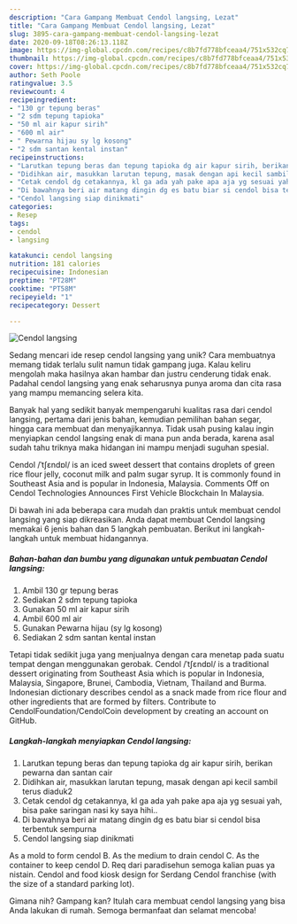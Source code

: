 ```yaml
---
description: "Cara Gampang Membuat Cendol langsing, Lezat"
title: "Cara Gampang Membuat Cendol langsing, Lezat"
slug: 3895-cara-gampang-membuat-cendol-langsing-lezat
date: 2020-09-18T08:26:13.118Z
image: https://img-global.cpcdn.com/recipes/c8b7fd778bfceaa4/751x532cq70/cendol-langsing-foto-resep-utama.jpg
thumbnail: https://img-global.cpcdn.com/recipes/c8b7fd778bfceaa4/751x532cq70/cendol-langsing-foto-resep-utama.jpg
cover: https://img-global.cpcdn.com/recipes/c8b7fd778bfceaa4/751x532cq70/cendol-langsing-foto-resep-utama.jpg
author: Seth Poole
ratingvalue: 3.5
reviewcount: 4
recipeingredient:
- "130 gr tepung beras"
- "2 sdm tepung tapioka"
- "50 ml air kapur sirih"
- "600 ml air"
- " Pewarna hijau sy lg kosong"
- "2 sdm santan kental instan"
recipeinstructions:
- "Larutkan tepung beras dan tepung tapioka dg air kapur sirih, berikan pewarna dan santan cair"
- "Didihkan air, masukkan larutan tepung, masak dengan api kecil sambil terus diaduk2"
- "Cetak cendol dg cetakannya, kl ga ada yah pake apa aja yg sesuai yah, bisa pake saringan nasi ky saya hihi.."
- "Di bawahnya beri air matang dingin dg es batu biar si cendol bisa terbentuk sempurna"
- "Cendol langsing siap dinikmati"
categories:
- Resep
tags:
- cendol
- langsing

katakunci: cendol langsing 
nutrition: 181 calories
recipecuisine: Indonesian
preptime: "PT28M"
cooktime: "PT58M"
recipeyield: "1"
recipecategory: Dessert

---
```



![Cendol langsing](https://img-global.cpcdn.com/recipes/c8b7fd778bfceaa4/751x532cq70/cendol-langsing-foto-resep-utama.jpg)

Sedang mencari ide resep cendol langsing yang unik? Cara membuatnya memang tidak terlalu sulit namun tidak gampang juga. Kalau keliru mengolah maka hasilnya akan hambar dan justru cenderung tidak enak. Padahal cendol langsing yang enak seharusnya punya aroma dan cita rasa yang mampu memancing selera kita.

Banyak hal yang sedikit banyak mempengaruhi kualitas rasa dari cendol langsing, pertama dari jenis bahan, kemudian pemilihan bahan segar, hingga cara membuat dan menyajikannya. Tidak usah pusing kalau ingin menyiapkan cendol langsing enak di mana pun anda berada, karena asal sudah tahu triknya maka hidangan ini mampu menjadi suguhan spesial.

Cendol /ˈtʃɛndɒl/ is an iced sweet dessert that contains droplets of green rice flour jelly, coconut milk and palm sugar syrup. It is commonly found in Southeast Asia and is popular in Indonesia, Malaysia. Comments Off on Cendol Technologies Announces First Vehicle Blockchain In Malaysia.


Di bawah ini ada beberapa cara mudah dan praktis untuk membuat cendol langsing yang siap dikreasikan. Anda dapat membuat Cendol langsing memakai 6 jenis bahan dan 5 langkah pembuatan. Berikut ini langkah-langkah untuk membuat hidangannya.

<!--inarticleads1-->

##### Bahan-bahan dan bumbu yang digunakan untuk pembuatan Cendol langsing:

1. Ambil 130 gr tepung beras
1. Sediakan 2 sdm tepung tapioka
1. Gunakan 50 ml air kapur sirih
1. Ambil 600 ml air
1. Gunakan  Pewarna hijau (sy lg kosong)
1. Sediakan 2 sdm santan kental instan


Tetapi tidak sedikit juga yang menjualnya dengan cara menetap pada suatu tempat dengan menggunakan gerobak. Cendol /ˈtʃɛndɒl/ is a traditional dessert originating from Southeast Asia which is popular in Indonesia, Malaysia, Singapore, Brunei, Cambodia, Vietnam, Thailand and Burma. Indonesian dictionary describes cendol as a snack made from rice flour and other ingredients that are formed by filters. Contribute to CendolFoundation/CendolCoin development by creating an account on GitHub. 

<!--inarticleads2-->

##### Langkah-langkah menyiapkan Cendol langsing:

1. Larutkan tepung beras dan tepung tapioka dg air kapur sirih, berikan pewarna dan santan cair
1. Didihkan air, masukkan larutan tepung, masak dengan api kecil sambil terus diaduk2
1. Cetak cendol dg cetakannya, kl ga ada yah pake apa aja yg sesuai yah, bisa pake saringan nasi ky saya hihi..
1. Di bawahnya beri air matang dingin dg es batu biar si cendol bisa terbentuk sempurna
1. Cendol langsing siap dinikmati


As a mold to form cendol B. As the medium to drain cendol C. As the container to keep cendol D. Req dari paradisehun semoga kalian puas ya nistain. Cendol and food kiosk design for Serdang Cendol franchise (with the size of a standard parking lot). 

Gimana nih? Gampang kan? Itulah cara membuat cendol langsing yang bisa Anda lakukan di rumah. Semoga bermanfaat dan selamat mencoba!
